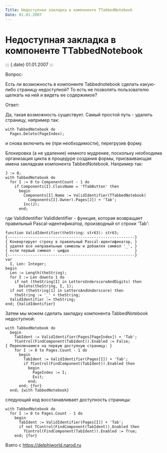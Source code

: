```yaml
---
Title: Недоступная закладка в компоненте TTabbedNotebook
Date: 01.01.2007
---
```



Недоступная закладка в компоненте TTabbedNotebook
=================================================

::: {.date}
01.01.2007
:::

Вопрос:

Есть ли возможность в компоненте Tabbednotebook сделать какую-либо
страницу недоступной? То есть не позволять пользователю щелкать на ней и
видеть ее содержимое?

Ответ:

Да, такая возможность существует. Самый простой путь - удалить страницу,
например так:

    with TabbedNotebook do
      Pages.Delete(PageIndex);

и снова включить ее (при необходимости), перегрузив форму.

Блокировка (а не удаление) немного мудренее, поскольку необходима
организация цикла в процедуре создания формы, присваивающая имена
закладкам компонента TabbedNotebook. Например так:

    J := 0;
    with TabbedNotebook do
      for I := 0 to ComponentCount - 1 do
        if Components[I].ClassName = 'TTabButton' then
          begin
            Components[I].Name := ValidIdentifier(TTabbedNotebook(
              Components[I].Owner).Pages[J]) + 'Tab';
            Inc(J);
          end;

где ValidIdentifier ValidIdentifier - функция, которая возвращает
правильный Pascal-идентификатор, производный от строки \'Tab\':

    function ValidIdentifier(theString: str63): str63;
    {--------------------------------------------------------}
    { Конвертирует строку в правильный Pascal-идентификатор, }
    { удаляя все неправильные символы и добавляя символ '_', }
    { если первый символ - цифра                             }
    {--------------------------------------------------------}
    var
      I, Len: Integer;
    begin
      Len := Length(theString);
      for I := Len downto 1 do
        if not (theString[I] in LettersUnderscoreAndDigits) then
          Delete(theString, I, 1);
      if not (theString[1] in LettersAndUnderscore) then
        theString := '_' + theString;
      ValidIdentifier := theString;
    end; {ValidIdentifier}

Затем мы можем сделать закладку компонента TabbedNotebook недоступной:

    with TabbedNotebook do
      begin
        TabIdent := ValidIdentifier(Pages[PageIndex]) + 'Tab';
        TControl(FindComponent(TabIdent)).Enabled := False;
    { Переключаемся на первую доступную страницу: }
        for I := 0 to Pages.Count - 1 do
          begin
            TabIdent := ValidIdentifier(Pages[I]) + 'Tab';
            if TControl(FindComponent(TabIdent)).Enabled then
              begin
                PageIndex := I;
                Exit;
              end;
          end; {for}
      end; {with TabbedNotebook}

следующий код восстанавливает доступность страницы:

    with TabbedNotebook do
      for I := 0 to Pages.Count - 1 do
        begin
          TabIdent := ValidIdentifier(Pages[I]) + 'Tab';
          if not TControl(FindComponent(TabIdent)).Enabled then
            TControl(FindComponent(TabIdent)).Enabled := True;
        end; {for}

Взято с <https://delphiworld.narod.ru>
